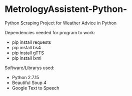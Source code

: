 # MetrologyAssistent-Python-
Python Scraping Project for Weather Advice in Python

Dependencies needed for program to work:
- pip install requests
- pip install bs4
- pip install gTTS
- pip install lxml

Software/Librarys used:
- Python 2.7.15
- Beautiful Soup 4
- Google Text to Speech 
